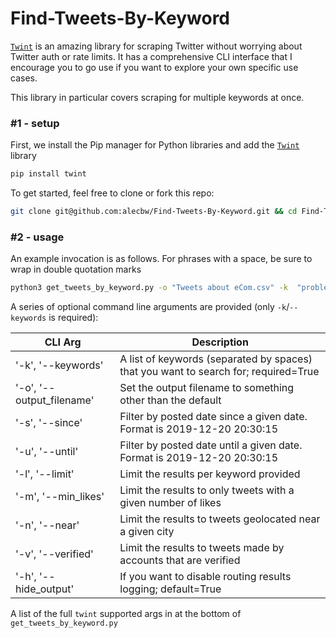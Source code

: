 # Find-Tweets-By-Keyword

[`Twint`](https://github.com/twintproject/twint) is an amazing library for scraping Twitter without worrying about Twitter auth or rate limits. It has a comprehensive CLI interface that I encourage you to go use if you want to explore your own specific use cases.

This library in particular covers scraping for multiple keywords at once.

### \#1 - setup

First, we install the Pip manager for Python libraries and add the [`Twint`](https://github.com/twintproject/twint) library
```bash
pip install twint
```

To get started, feel free to clone or fork this repo: 
```bash
git clone git@github.com:alecbw/Find-Tweets-By-Keyword.git && cd Find-Tweets-By-Keyword
```

### \#2 - usage

An example invocation is as follows. For phrases with a space, be sure to wrap in double quotation marks
```bash
python3 get_tweets_by_keyword.py -o "Tweets about eCom.csv" -k  "problem with magento" "shopify bug" woocommerce -l 10
```

A series of optional command line arguments are provided (only `-k`/`--keywords` is required):

| CLI Arg                   | Description                                                                           
|---------------------------|-------------------------------------------------------------------------------------------
| '-k', '--keywords'        | A list of keywords (separated by spaces) that you want to search for; required=True
| '-o', '--output_filename' | Set the output filename to something other than the default                             
| '-s', '--since'           | Filter by posted date since a given date. Format is 2019-12-20 20:30:15
| '-u', '--until'           | Filter by posted date until a given date. Format is 2019-12-20 20:30:15
| '-l', '--limit'           | Limit the results per keyword provided                          
| '-m', '--min_likes'       | Limit the results to only tweets with a given number of likes       
| '-n', '--near'            | Limit the results to tweets geolocated near a given city            
| '-v', '--verified'        | Limit the results to tweets made by accounts that are verified     
| '-h', '--hide_output'     | If you want to disable routing results logging;  default=True


A list of the full `twint` supported args in at the bottom of `get_tweets_by_keyword.py`
